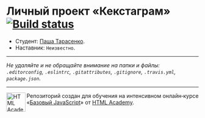 # Личный проект «Кекстаграм» [![Build status][travis-image]][travis-url]

* Студент: [Паша Тарасенко](https://up.htmlacademy.ru/javascript/11/user/164879).
* Наставник: `Неизвестно`.

---

_Не удаляйте и не обращайте внимание на папки и файлы:_<br>
_`.editorconfig`, `.eslintrc`, `.gitattributes`, `.gitignore`, `.travis.yml`, `package.json`._

---

<a href="https://htmlacademy.ru/intensive/javascript"><img align="left" width="50" height="50" title="HTML Academy" src="https://up.htmlacademy.ru/static/img/intensive/javascript/logo-for-github.svg"></a>

Репозиторий создан для обучения на интенсивном онлайн‑курсе «[Базовый JavaScript](https://htmlacademy.ru/intensive/javascript)» от [HTML Academy](https://htmlacademy.ru).

[travis-image]: https://travis-ci.org/htmlacademy-javascript/164879-kekstagram.svg?branch=master
[travis-url]: https://travis-ci.org/htmlacademy-javascript/164879-kekstagram
